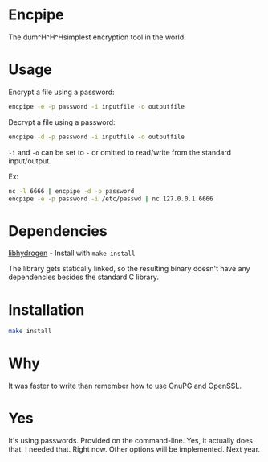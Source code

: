 Encpipe
=======

The dum^H^H^Hsimplest encryption tool in the world.

# Usage

Encrypt a file using a password:

```sh
encpipe -e -p password -i inputfile -o outputfile
```

Decrypt a file using a password:

```sh
encpipe -d -p password -i inputfile -o outputfile
```

`-i` and `-o` can be set to `-` or omitted to read/write from the
standard input/output.

Ex:

```sh
nc -l 6666 | encpipe -d -p password
encpipe -e -p password -i /etc/passwd | nc 127.0.0.1 6666
```

# Dependencies

[libhydrogen](https://github.com/jedisct1/libhydrogen) - Install with
`make install`

The library gets statically linked, so the resulting binary doesn't
have any dependencies besides the standard C library.

# Installation

```sh
make install
```

# Why

It was faster to write than remember how to use GnuPG and OpenSSL.

# Yes

It's using passwords. Provided on the command-line. Yes, it actually
does that. I needed that. Right now. Other options will be
implemented. Next year.
